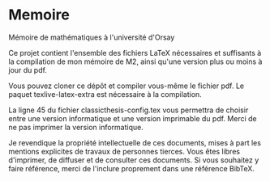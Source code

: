 # Memoire
Mémoire de mathématiques à l'université d'Orsay

Ce projet contient l'ensemble des fichiers LaTeX nécessaires et suffisants à la compilation de mon mémoire de M2, ainsi qu'une version plus ou moins à jour du pdf.

Vous pouvez cloner ce dépôt et compiler vous-même le fichier pdf. Le paquet texlive-latex-extra est nécessaire à la compilation.

La ligne 45 du fichier classicthesis-config.tex vous permettra de choisir entre une version informatique et une version imprimable du pdf. Merci de ne pas imprimer la version informatique.

Je revendique la propriété intellectuelle de ces documents, mises à part les mentions explicites de travaux de personnes tierces. Vous êtes libres d'imprimer, de diffuser et de consulter ces documents. Si vous souhaitez y faire référence, merci de l'inclure proprement dans une référence BibTeX. 
